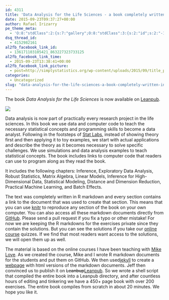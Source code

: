 ```yaml
---
id: 4311
title: 'Data Analysis for the Life Sciences - a book completely written in R markdown'
date: 2015-09-23T09:37:27+00:00
author: Rafael Irizarry
pe_theme_meta:
  - 'O:8:"stdClass":2:{s:7:"gallery";O:8:"stdClass":3:{s:2:"id";s:2:"-1";s:5:"width";s:0:"";s:6:"height";s:0:"";}s:5:"video";O:8:"stdClass":1:{s:2:"id";s:2:"-1";}}'
dsq_thread_id:
  - 4152982161
al2fb_facebook_link_id:
  - 136171103105421_863227323733125
al2fb_facebook_link_time:
  - 2015-09-23T13:38:41+00:00
al2fb_facebook_link_picture:
  - post=http://simplystatistics.org/wp-content/uploads/2015/09/title_page-232x300.jpg
categories:
  - Uncategorized
slug: "data-analysis-for-the-life-sciences-a-book-completely-written-in-r-markdown"
---
```


The book _Data Analysis for the Life Sciences_ is now available on <a href="https://leanpub.com/dataanalysisforthelifesciences">Leanpub</a>.

![](https://raw.githubusercontent.com/simplystats/simplystats.github.io/master/wp-content/uploads/2015/09/title_page-791x1024.jpg)
  
Data analysis is now part of practically every research project in the life sciences. In this book we use data and computer code to teach the necessary statistical concepts and programming skills to become a data analyst. Following in the footsteps of <a href="https://www.stat.berkeley.edu/~statlabs/">Stat Labs</a>, instead of showing theory first and then applying it to toy examples, we start with actual applications and describe the theory as it becomes necessary to solve specific challenges. We use simulations and data analysis examples to teach statistical concepts. The book includes links to computer code that readers can use to program along as they read the book.

It includes the following chapters: Inference, Exploratory Data Analysis, Robust Statistics, Matrix Algebra, Linear Models, Inference for High-Dimensional Data, Statistical Modeling, Distance and Dimension Reduction, Practical Machine Learning, and Batch Effects.

The text was completely written in R markdown and every section contains a link to the document that was used to create that section. This means that you can use <a href="http://yihui.name/knitr/">knitr</a> to reproduce any section of the book on your own computer. You can also access all these markdown documents directly from <a href="https://github.com/genomicsclass/labs">GitHub</a>. Please send a pull request if you fix a typo or other mistake! For now we are keeping the R markdowns for the exercises private since they contain the solutions. But you can see the solutions if you take our <a href="http://genomicsclass.github.io/book/pages/classes.html">online course</a> quizzes. If we find that most readers want access to the solutions, we will open them up as well.

The material is based on the online courses I have been teaching with <a href="http://mikelove.github.io/">Mike Love</a>. As we created the course, Mike and I wrote R markdown documents for the students and put them on GitHub. We then used<a href="http://www.stephaniehicks.com/githubPages_tutorial/pages/githubpages-jekyll.html">jekyll</a> to create a <a href="http://genomicsclass.github.io/book/">webpage</a> with html versions of the markdown documents. Jeff then convinced us to publish it on <del>Leanbup</del><a href="https://leanpub.com/dataanalysisforthelifesciences">Leanpub</a>. So we wrote a shell script that compiled the entire book into a Leanpub directory, and after countless hours of editing and tinkering we have a 450+ page book with over 200 exercises. The entire book compiles from scratch in about 20 minutes. We hope you like it.
